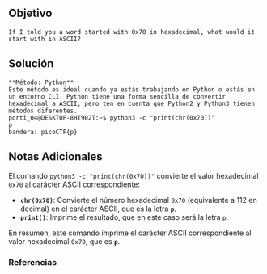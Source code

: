 ## Objetivo
```
If I told you a word started with 0x70 in hexadecimal, what would it start with in ASCII?
```
[](https://github.com/armandoportillo0101/Seguridad-de-Redes/blob/main/Plantilla.md#objetivo)
## Solución
```
**Método: Python**
Este método es ideal cuando ya estás trabajando en Python o estás en un entorno CLI. Python tiene una forma sencilla de convertir hexadecimal a ASCII, pero ten en cuenta que Python2 y Python3 tienen métodos diferentes.
porti_04@DESKTOP-8HT902T:~$ python3 -c "print(chr(0x70))"
p
bandera: picoCTF{p}
```
[](https://github.com/armandoportillo0101/Seguridad-de-Redes/blob/main/Plantilla.md#soluci%C3%B3n)

## Notas Adicionales
El comando `python3 -c "print(chr(0x70))"` convierte el valor hexadecimal `0x70` al carácter ASCII correspondiente:

- **`chr(0x70)`**: Convierte el número hexadecimal `0x70` (equivalente a 112 en decimal) en el carácter ASCII, que es la letra **`p`**.
- **`print()`**: Imprime el resultado, que en este caso será la letra `p`.

En resumen, este comando imprime el carácter ASCII correspondiente al valor hexadecimal `0x70`, que es **`p`**.
[](https://github.com/armandoportillo0101/Seguridad-de-Redes/blob/main/Plantilla.md#notas-adicionales)

### Referencias
